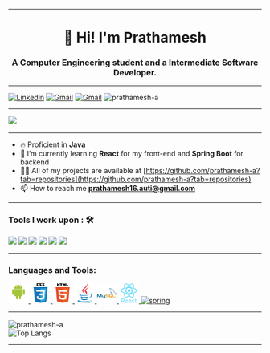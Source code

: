 <!-- Hello! Thanks for visiting my profile-->

<!-- Intro -->
<hr><h1 align="center">👋 Hi! I'm Prathamesh</h1>
<h3 align="center">A Computer Engineering student and a Intermediate Software Developer.</h3><hr>

<!-- My Profiles -->
[![Linkedin](https://img.shields.io/badge/-prathamesh-blue?style=flat&logo=Linkedin&logoColor=white)](https://www.linkedin.com/in/prathamesh-auti-a02280221/)
[![Gmail](https://img.shields.io/badge/-prathamesh16.auti-c14438?style=flat&logo=Gmail&logoColor=white)](mailto:prathamesh16.auti@gmail.com)
[![Gmail](https://img.shields.io/badge/-prathamesh-d16c06?style=flat&logo=LeetCode&logoColor=white)](https://leetcode.com/inix-a/)
<img src="https://komarev.com/ghpvc/?username=prathamesh-a&label=Profile%20views&color=0e75b6&style=flat" alt="prathamesh-a" />
<hr>

<!-- My Trophies ;) -->
<img alig src="https://github-profile-trophy.vercel.app/?username=prathamesh-a&theme=onedark&no-bg=true&no-frame=true&title=Commits,Repositories,PullRequest" /><hr>

<!-- Some Information -->
- 🔥 Proficient in **Java**
- 🌱 I’m currently learning **React** for my front-end and **Spring Boot** for backend
- 👨‍💻 All of my projects are available at [https://github.com/prathamesh-a?tab=repositories](https://github.com/prathamesh-a?tab=repositories)
- 📫 How to reach me **prathamesh16.auti@gmail.com**
<hr>

<!-- Tools that I use -->
<h3>Tools I work upon : 🛠</h3>
<p>
  <img src="https://img.shields.io/badge/Java-5382a1?style=for-the-badge&logo=Java&logoColor=white">
  <img src="https://img.shields.io/badge/Android-a4c639?style=for-the-badge&logo=android&logoColor=white">
  <img src="https://img.shields.io/badge/javascript-%23323330.svg?style=for-the-badge&logo=javascript&logoColor=%23F7DF1E">
  <img src="https://img.shields.io/badge/SpringBoot%20-%23563D7C.svg?&style=for-the-badge&logo=SpringBoot&logoColor=white">
  <img src="https://img.shields.io/badge/react-%2320232a.svg?style=for-the-badge&logo=react&logoColor=%2361DAFB">
  <img src="https://img.shields.io/badge/Solidity-%23363636.svg?style=for-the-badge&logo=solidity&logoColor=white">
</p><hr>

<!-- Tools and Languages I know -->
<h3 align="left">Languages and Tools:</h3>
<p align="left"> <a href="https://developer.android.com" target="_blank"> <img src="https://raw.githubusercontent.com/devicons/devicon/master/icons/android/android-original-wordmark.svg" alt="android" width="40" height="40"/> </a> <a href="https://www.w3schools.com/css/" target="_blank"> <img src="https://raw.githubusercontent.com/devicons/devicon/master/icons/css3/css3-original-wordmark.svg" alt="css3" width="40" height="40"/> </a> <a href="https://www.w3.org/html/" target="_blank"> <img src="https://raw.githubusercontent.com/devicons/devicon/master/icons/html5/html5-original-wordmark.svg" alt="html5" width="40" height="40"/> </a> <a href="https://www.java.com" target="_blank"> <img src="https://raw.githubusercontent.com/devicons/devicon/master/icons/java/java-original.svg" alt="java" width="40" height="40"/> </a> <a href="https://www.mysql.com/" target="_blank"> <img src="https://raw.githubusercontent.com/devicons/devicon/master/icons/mysql/mysql-original-wordmark.svg" alt="mysql" width="40" height="40"/> </a> <a href="https://reactjs.org/" target="_blank"> <img src="https://raw.githubusercontent.com/devicons/devicon/master/icons/react/react-original-wordmark.svg" alt="react" width="40" height="40"/> </a> <a href="https://spring.io/" target="_blank"> <img src="https://www.vectorlogo.zone/logos/springio/springio-icon.svg" alt="spring" width="40" height="40"/> </a> </p><hr>

<!-- Stats for my GitHub Profile -->
<img align="center" src="https://github-readme-stats.vercel.app/api?username=prathamesh-a&show_icons=true&locale=en&theme=radical" alt="prathamesh-a" /><br>
![Top Langs](https://github-readme-stats.vercel.app/api/top-langs/?username=prathamesh-a&layout=compact&theme=radical)
<hr>

<!-- That's it! -->
